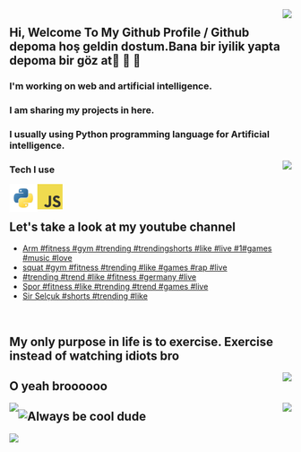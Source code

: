 <img src = "https://media.giphy.com/media/elIOcyMtMF4BJcWVmU/giphy.gif" align="right">

## Hi, Welcome To My Github Profile / Github depoma hoş geldin dostum.Bana bir iyilik yapta depoma bir göz at👋 👋 👋

### I'm working on web and artificial intelligence. 
### I am sharing my projects in here. 
### I usually using Python programming language for Artificial intelligence. 

<img src = "https://media.giphy.com/media/bJg5OW3DTWfhC/giphy.gif" align="right">


### Tech I use

<img align="left" src="https://raw.githubusercontent.com/github/explore/80688e429a7d4ef2fca1e82350fe8e3517d3494d/topics/python/python.png" width="50" height="50" />
<img align="left" src="https://raw.githubusercontent.com/github/explore/80688e429a7d4ef2fca1e82350fe8e3517d3494d/topics/javascript/javascript.png" width="45" height="45" />

<br /><br />


## Let's take a look at my youtube channel

<!-- YOUTUBE:START -->
- [Arm #fitness #gym #trending #trendingshorts #like #live #1#games #music #love](https://www.youtube.com/watch?v=Dg4lbXqDYE4)
- [squat #gym #fitness #trending #like #games #rap #live](https://www.youtube.com/watch?v=qRIGIHp-6-4)
- [#trending #trend #like #fitness #germany #live](https://www.youtube.com/watch?v=kI7x1PAUg5A)
- [Spor #fitness #like #trending #trend #games #live](https://www.youtube.com/watch?v=ni7Fmh8WayU)
- [Sir Selçuk #shorts #trending #like](https://www.youtube.com/watch?v=AIN7owNplxQ)
<!-- YOUTUBE:END -->
<br />



[youtube]: https://www.youtube.com/channel/UCJwB-8WYFgGWJT6bIxzAiqQ
[instagram]: https://www.instagram.com/alis.durna/

## My only purpose in life is to exercise. Exercise instead of watching idiots bro
<img src = "https://media.giphy.com/media/t9lBEE2FGMzbY9s5IX/giphy.gif" align="right">

## O yeah broooooo

<img src = "https://media.giphy.com/media/8TCcIPtXc8ulZQCxEi/giphy.gif" align="right">
<img src = "https://media.giphy.com/media/VH8ROjXecTvsQ/giphy.gif" align="left">

## Always be cool dude<img src = "https://media.giphy.com/media/fCU2DZF6nc39oaxCIT/giphy.gif" align="left">
<img src = "https://media.giphy.com/media/m12G1Wn6c5qkE/giphy.gif" align="left">


